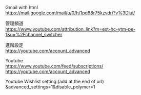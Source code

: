 Gmail with html  
https://mail.google.com/mail/u/0/h/1pq68r75kzvdr/?v%3Dlui/  

管理頻道  
https://www.youtube.com/attribution_link?m=ext-hc-ytm-pe-1&u=%2Fchannel_switcher  

進階設定  
https://youtube.com/account_advanced  

Youtube  
https://www.youtube.com/feed/subscriptions/  
https://youtube.com/account_advanced  

Youtube Wishlist setting:(add at the end of url)  
&advanced_settings=1&disable_polymer=1  